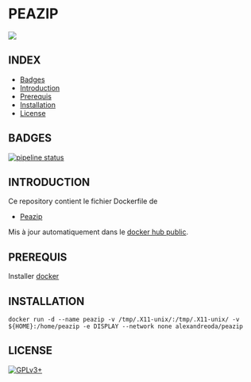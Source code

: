 # PEAZIP

<img src="https://pbs.twimg.com/profile_images/1709937425/PeaZip-logo_400x400.png" />


## INDEX

- [Badges](#BADGES)
- [Introduction](#INTRODUCTION)
- [Prerequis](#PREREQUIS)
- [Installation](#INSTALLATION)
- [License](#LICENSE)


## BADGES

[![pipeline status](https://gitlab.com/oda-alexandre/peazip/badges/master/pipeline.svg)](https://gitlab.com/oda-alexandre/peazip/commits/master)


## INTRODUCTION

Ce repository contient le fichier Dockerfile de

- [Peazip](http://www.peazip.org/)

Mis à jour automatiquement dans le [docker hub public](https://hub.docker.com/r/alexandreoda/peazip).


## PREREQUIS

Installer [docker](https://www.docker.com)


## INSTALLATION

```
docker run -d --name peazip -v /tmp/.X11-unix/:/tmp/.X11-unix/ -v ${HOME}:/home/peazip -e DISPLAY --network none alexandreoda/peazip
```


## LICENSE

[![GPLv3+](http://gplv3.fsf.org/gplv3-127x51.png)](https://github.com/oda-alexandre/peazip/blob/master/LICENSE)
